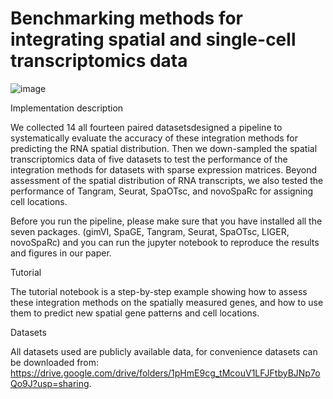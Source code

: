 # Benchmarking methods for integrating spatial and single-cell transcriptomics data

![image](https://user-images.githubusercontent.com/44384930/121382531-46252f80-c979-11eb-853f-7d8d19f3dc8d.png)

Implementation description

We collected 14 all fourteen paired datasetsdesigned a pipeline to systematically evaluate the accuracy of these integration methods for predicting the RNA spatial distribution. Then we down-sampled the spatial transcriptomics data of five datasets to test the performance of the integration methods for datasets with sparse expression matrices. Beyond assessment of the spatial distribution of RNA transcripts, we also tested the performance of Tangram, Seurat, SpaOTsc, and novoSpaRc for assigning cell locations.

Before you run the pipeline, please make sure that you have installed all the seven packages. (gimVI, SpaGE, Tangram, Seurat, SpaOTsc, LIGER, novoSpaRc) and you can run the jupyter notebook to reproduce the results and figures in our paper.

Tutorial

The tutorial notebook is a step-by-step example showing how to assess these integration methods on the spatially measured genes, and how to use them to predict new spatial gene patterns and cell locations.

Datasets

All datasets used are publicly available data, for convenience datasets can be downloaded from: 
https://drive.google.com/drive/folders/1pHmE9cg_tMcouV1LFJFtbyBJNp7oQo9J?usp=sharing.


